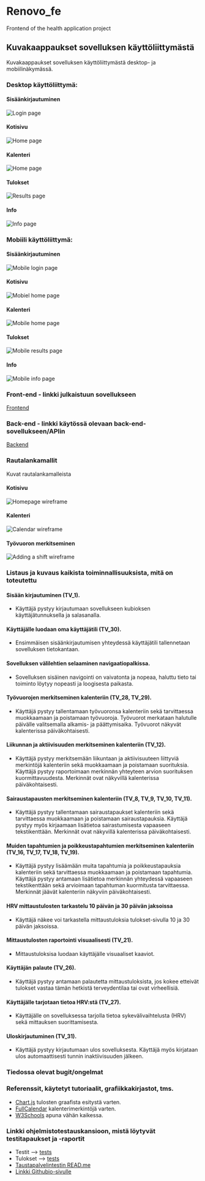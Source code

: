 # Renovo_fe

Frontend of the health application project

## Kuvakaappaukset sovelluksen käyttöliittymästä

Kuvakaappaukset sovelluksen käyttöliittymästä desktop- ja mobiilinäkymässä.

### Desktop käyttöliittymä:

#### Sisäänkirjautuminen

![Login page](/public/img/ui_login.png)

#### Kotisivu

![Home page](/public/img/ui_home.png)

#### Kalenteri

![Home page](/public/img/ui_calendar.png)

#### Tulokset

![Results page](/public/img/ui_results.png)

#### Info

![Info page](/public/img/ui_info.png)

### Mobiili käyttöliittymä:

#### Sisäänkirjautuminen

![Mobile login page](/public/img/mobile_ui_login.png)

#### Kotisivu

![Mobiel home page](/public/img/mobile_ui_home.png)

#### Kalenteri

![Mobile home page](/public/img/mobile_ui_calendar.png)

#### Tulokset

![Mobile results page](/public/img/mobile_ui_results.png)

#### Info

![Mobile info page](/public/img/mobile_ui_info.png)

### Front-end - linkki julkaistuun sovellukseen

[Frontend](www.frontend.com)

### Back-end - linkki käytössä olevaan back-end-sovellukseen/APIin

[Backend](www.backend.com)

### Rautalankamallit

Kuvat rautalankamalleista

#### Kotisivu

![Homepage wireframe](/public/img/wireframe_home.png)

#### Kalenteri

![Calendar wireframe](/public/img/wireframe_calendar.png)

#### Työvuoron merkitseminen

![Adding a shift wireframe](/public/img/wireframe_shift.png)

### Listaus ja kuvaus kaikista toiminnallisuuksista, mitä on toteutettu

#### Sisään kirjautuminen (TV_1).

  - Käyttäjä pystyy kirjautumaan sovellukseen kubioksen käyttäjätunnuksella ja salasanalla.

#### Käyttäjälle luodaan oma käyttäjätili (TV_30).

  - Ensimmäisen sisäänkirjautumisen yhteydessä käyttäjätili tallennetaan sovelluksen tietokantaan.

#### Sovelluksen välilehtien selaaminen navigaatiopalkissa.

  - Sovelluksen sisäinen navigointi on vaivatonta ja
    nopeaa, haluttu tieto tai toiminto löytyy nopeasti ja loogisesta paikasta.

#### Työvuorojen merkitseminen kalenteriin (TV_28, TV_29).

  - Käyttäjä pystyy tallentamaan työvuoronsa kalenteriin sekä tarvittaessa muokkaamaan ja poistamaan työvuoroja. Työvuorot merkataan halutulle päivälle valitsemalla alkamis- ja päättymisaika. Työvuorot näkyvät kalenterissa päiväkohtaisesti.

#### Liikunnan ja aktiivisuuden merkitseminen kalenteriin (TV_12).

  - Käyttäjä pystyy merkitsemään liikuntaan ja aktiivisuuteen liittyviä merkintöjä kalenteriin sekä muokkaamaan ja poistamaan suorituksia. Käyttäjä pystyy raportoimaan merkinnän yhteyteen arvion suorituksen kuormittavuudesta. Merkinnät ovat näkyvillä kalenterissa päiväkohtaisesti.

#### Sairaustapausten merkitseminen kalenteriin (TV_8, TV_9, TV_10, TV_11).

  - Käyttäjä pystyy tallentamaan sairaustapaukset kalenteriin sekä tarvittaessa muokkaamaan ja poistamaan sairaustapauksia. Käyttäjä pystyy myös kirjaamaan lisätietoa sairastumisesta vapaaseen tekstikenttään. Merkinnät ovat näkyvillä kalenterissa päiväkohtaisesti.

#### Muiden tapahtumien ja poikkeustapahtumien merkitseminen kalenteriin (TV_16, TV_17, TV_18, TV_19).

  - Käyttäjä pystyy lisäämään muita tapahtumia ja poikkeustapauksia kalenteriin sekä tarvittaessa muokkaamaan ja poistamaan tapahtumia. Käyttäjä pystyy antamaan lisätietoa merkinnän yhteydessä vapaaseen tekstikenttään sekä arvioimaan tapahtuman kuormitusta tarvittaessa. Merkinnät jäävät kalenteriin näkyviin päiväkohtaisesti.

#### HRV mittaustulosten tarkastelu 10 päivän ja 30 päivän jaksoissa

  - Käyttäjä näkee voi tarkastella mittaustuloksia tulokset-sivulla 10 ja 30 päivän jaksoissa.

#### Mittaustulosten raportointi visuaalisesti (TV_21).

  - Mittaustuloksisa luodaan käyttäjälle visuaaliset kaaviot.

#### Käyttäjän palaute (TV_26).

  - Käyttäjä pystyy antamaan palautetta mittaustuloksista, jos kokee etteivät tulokset vastaa tämän hetkistä terveydentilaa tai ovat virheellisiä.

#### Käyttäjälle tarjotaan tietoa HRV:stä (TV_27).

  - Käyttäjälle on sovelluksessa tarjolla tietoa sykevälivaihtelusta (HRV) sekä mittauksen suorittamisesta.

#### Uloskirjautuminen (TV_31).
  - Käyttäjä pystyy kirjautumaan ulos sovelluksesta. Käyttäjä myös kirjataan ulos automaattisesti tunnin inaktiivisuuden jälkeen.

### Tiedossa olevat bugit/ongelmat

### Referenssit, käytetyt tutoriaalit, grafiikkakirjastot, tms.

- [Chart.js](https://www.chartjs.org/docs/latest/) tulosten graafista esitystä varten.
- [FullCalendar](https://fullcalendar.io/) kalenterimerkintöjä varten.
- [W3Schools](https://www.w3schools.com/) apuna vähän kaikessa.

### Linkki ohjelmistotestauskansioon, mistä löytyvät testitapaukset ja -raportit

- Testit --> [tests](tests)
- Tulokset --> [tests](outputs)
- [Taustapalvelintestin READ.me](tests/README.md)
- [Linkki Githubio-sivulle](https://nappulat.github.io/FeTesting/)
